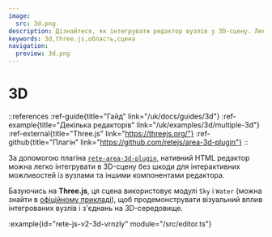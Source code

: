 ```yaml
---
image:
  src: 3d.png
description: Дізнайтеся, як інтегрувати редактор вузлів у 3D-сцену. Легко інтегруйте нативний редактор HTML у свою 3D-сцену на основі Three.js без шкоди для інтерактивних можливостей
keywords: 3d,three.js,область,сцена
navigation:
  preview: 3d.png
---
```


# 3D

::references
:ref-guide{title="Гайд" link="/uk/docs/guides/3d"}
:ref-example{title="Декілька редакторів" link="/uk/examples/3d/multiple-3d"}
:ref-external{title="Three.js" link="https://threejs.org/"}
:ref-github{title="Плагін" link="https://github.com/retejs/area-3d-plugin"}
::

За допомогою плагіна [`rete-area-3d-plugin`](https://github.com/retejs/area-3d-plugin), нативний HTML редактор можна легко інтегрувати в 3D-сцену без шкоди для інтерактивних можливостей із вузлами та іншими компонентами редактора.

Базуючись на **Three.js**, ця сцена використовує модулі `Sky` і `Water` (можна знайти в [офіційному прикладі](https://threejs.org/examples/webgl_shaders_ocean.html)), щоб продемонструвати візуальний вплив інтегрованих вузлів і з'єднань на 3D-середовище.

:example{id="rete-js-v2-3d-vrnzly" module="/src/editor.ts"}


